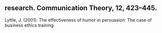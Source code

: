 ## research. Communication Theory, 12, 423–445.

Lyttle, J. (2001). The effectiveness of humor in persuasion: The case of business ethics training.